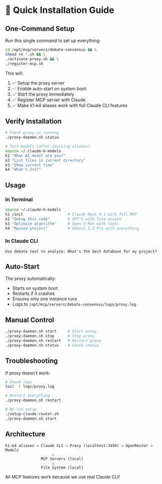 # 🚀 Quick Installation Guide

## One-Command Setup

Run this single command to set up everything:

```bash
cd /opt/mcp/servers/debate-consensus && \
chmod +x *.sh && \
./activate-proxy.sh && \
./register-mcp.sh
```

This will:
1. ✅ Setup the proxy server
2. ✅ Enable auto-start on system boot
3. ✅ Start the proxy immediately
4. ✅ Register MCP server with Claude
5. ✅ Make k1-k4 aliases work with full Claude CLI features

## Verify Installation

```bash
# Check proxy is running
./proxy-daemon.sh status

# Test models (after sourcing aliases)
source ~/.claude-k-models
k1 "What AI model are you?"
k2 "List files in current directory"
k3 "Show current time"
k4 "What's 2+2?"
```

## Usage

### In Terminal
```bash
source ~/.claude-k-models
k1 /init                    # Claude Opus 4.1 with full MCP
k2 "Debug this code"        # GPT-5 with file access
k3 "Optimize algorithm"     # Qwen 3 Max with tools
k4 "Review project"         # Gemini 2.5 Pro with everything
```

### In Claude CLI
```
Use debate tool to analyze: What's the best database for my project?
```

## Auto-Start

The proxy automatically:
- Starts on system boot
- Restarts if it crashes
- Ensures only one instance runs
- Logs to `/opt/mcp/servers/debate-consensus/logs/proxy.log`

## Manual Control

```bash
./proxy-daemon.sh start     # Start proxy
./proxy-daemon.sh stop      # Stop proxy
./proxy-daemon.sh restart   # Restart proxy
./proxy-daemon.sh status    # Check status
```

## Troubleshooting

If proxy doesn't work:
```bash
# Check logs
tail -f logs/proxy.log

# Restart everything
./proxy-daemon.sh restart

# Re-run setup
./setup-claude-router.sh
./proxy-daemon.sh start
```

## Architecture

```
k1-k4 aliases → Claude CLI → Proxy (localhost:3456) → OpenRouter → Models
                     ↓
                MCP Servers (local)
                     ↓
                File System (local)
```

All MCP features work because we use real Claude CLI!